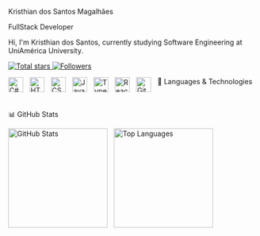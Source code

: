 Kristhian dos Santos Magalhães

FullStack Developer

Hi, I'm Kristhian dos Santos, currently studying Software Engineering at UniAmérica University.

<p align="left"> </a> <a href="https://github.com/SantosKristhian?tab=repositories&sort=stargazers"> <img alt="Total stars" title="Total GitHub Stars" src="https://custom-icon-badges.demolab.com/github/stars/SantosKristhian?color=55960c&style=for-the-badge&labelColor=488207&logo=star&label=Stars" /> </a> <a href="https://github.com/SantosKristhian?tab=followers"> <img alt="Followers" title="Follow me on GitHub" src="https://custom-icon-badges.demolab.com/github/followers/SantosKristhian?color=236ad3&labelColor=1155ba&style=for-the-badge&logo=github&label=Followers&logoColor=white" /> </a> </p>
🤖 Languages & Technologies

<img align="left" alt="C#" title="C#" width="30px" style="padding-right: 10px;" src="https://cdn.jsdelivr.net/gh/devicons/devicon@latest/icons/csharp/csharp-original.svg" />
<img align="left" alt="HTML" title="HTML" width="30px" style="padding-right: 10px;" src="https://cdn.jsdelivr.net/gh/devicons/devicon@latest/icons/html5/html5-original.svg" />
<img align="left" alt="CSS" title="CSS" width="30px" style="padding-right: 10px;" src="https://cdn.jsdelivr.net/gh/devicons/devicon@latest/icons/css3/css3-original.svg" />
<img align="left" alt="JavaScript" title="JavaScript" width="30px" style="padding-right: 10px;" src="https://cdn.jsdelivr.net/gh/devicons/devicon@latest/icons/javascript/javascript-original.svg" />
<img align="left" alt="TypeScript" title="TypeScript" width="30px" style="padding-right: 10px;" src="https://cdn.jsdelivr.net/gh/devicons/devicon@latest/icons/typescript/typescript-original.svg" />
<img align="left" alt="React" title="React" width="30px" style="padding-right: 10px;" src="https://cdn.jsdelivr.net/gh/devicons/devicon@latest/icons/react/react-original.svg" />
<img align="left" alt="Git" title="Git" width="30px" style="padding-right: 10px;" src="https://cdn.jsdelivr.net/gh/devicons/devicon@latest/icons/git/git-original.svg" />

<br/> <br/>
📊 GitHub Stats
<p> <img align="left" alt="GitHub Stats" height="200" style="padding-right: 10px;" src="https://github-readme-stats.vercel.app/api?username=SantosKristhian&show_icons=true&theme=tokyonight&include_all_commits=true&locale=en" />

<img align="left" alt="Top Languages" height="200" src="https://github-readme-stats.vercel.app/api/top-langs/?username=SantosKristhian&theme=tokyonight&layout=compact&custom_title=Technologies&langs_count=9" />

</p>
